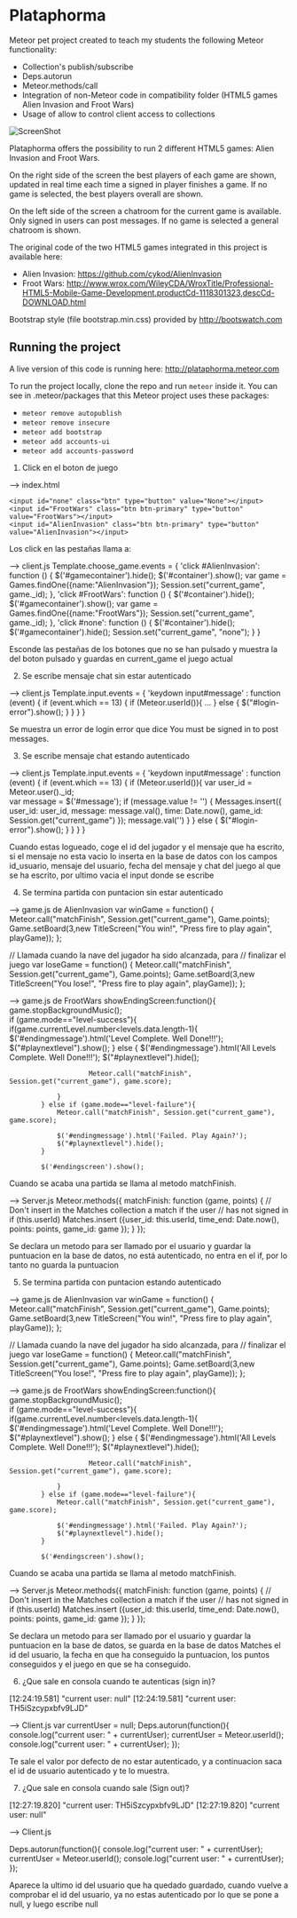 Plataphorma
===========

Meteor pet project created to teach my students the following Meteor functionality: 

* Collection's publish/subscribe 
* Deps.autorun 
* Meteor.methods/call 
* Integration of non-Meteor code in compatibility folder (HTML5 games Alien Invasion and Froot Wars)
* Usage of allow to control client access to collections

![ScreenShot](/screenshot.png)


Plataphorma offers the possibility to run 2 different HTML5 games: Alien Invasion and Froot Wars. 

On the right side of the screen the best players of each game are shown, updated in real time each time a signed in player finishes a game. If no game is selected, the best players overall are shown.

On the left side of the screen a chatroom for the current game is available. Only signed in users can post messages. If no game is selected a general chatroom is shown.

The original code of the two HTML5 games integrated in this project is available here:
* Alien Invasion: https://github.com/cykod/AlienInvasion
* Froot Wars: http://www.wrox.com/WileyCDA/WroxTitle/Professional-HTML5-Mobile-Game-Development.productCd-1118301323,descCd-DOWNLOAD.html

Bootstrap style (file bootstrap.min.css) provided by http://bootswatch.com


Running the project
-------------------

A live version of this code is running here: http://plataphorma.meteor.com

To run the project locally, clone the repo and run ```meteor``` inside it. You can see in .meteor/packages that this Meteor project uses these packages:
* ```meteor remove autopublish```
* ```meteor remove insecure```
* ```meteor add bootstrap```
* ```meteor add accounts-ui```
* ```meteor add accounts-password```


1) Click en el boton de juego

--> index.html
<div id="games" class="btn-group">

    <input id="none" class="btn" type="button" value="None"></input>
    <input id="FrootWars" class="btn btn-primary" type="button" value="FrootWars"></input>
    <input id="AlienInvasion" class="btn btn-primary" type="button" value="AlienInvasion"></input>

</div>

Los click en las pestañas llama a:

--> client.js
Template.choose_game.events = {
    'click #AlienInvasion': function () {
	$('#gamecontainer').hide();
	$('#container').show();
	var game = Games.findOne({name:"AlienInvasion"});
	Session.set("current_game", game._id);
    },
    'click #FrootWars': function () {
	$('#container').hide();
	$('#gamecontainer').show();
	var game = Games.findOne({name:"FrootWars"});
	Session.set("current_game", game._id);
    },
    'click #none': function () {
	$('#container').hide();
	$('#gamecontainer').hide();
	Session.set("current_game", "none");
    }
}

Esconde las pestañas de los botones que no se han pulsado y muestra la del boton pulsado y guardas en current_game el juego actual


2) Se escribe mensaje chat sin estar autenticado

--> client.js
Template.input.events = {
    'keydown input#message' : function (event) {
	if (event.which == 13) { 
	    if (Meteor.userId()){
		...
	    }
	    else {
		$("#login-error").show();
	    }
	}
    }
}

Se muestra un error de login error que dice You must be signed in to post messages.

3) Se escribe mensaje chat estando autenticado


--> client.js
Template.input.events = {
    'keydown input#message' : function (event) {
	if (event.which == 13) { 
	    if (Meteor.userId()){
		var user_id = Meteor.user()._id;	    
		var message = $('#message');
		if (message.value != '') {
		    Messages.insert({
			user_id: user_id,
			message: message.val(),
			time: Date.now(),
			game_id: Session.get("current_game")
		    });
		    message.val('')
		}
	    }
	    else {
		$("#login-error").show();
	    }
	}
    }
}

Cuando estas logueado, coge el id del jugador y el mensaje que ha escrito, si el mensaje no esta vacio lo inserta en la base de datos con los campos id_usuario, mensaje del usuario, fecha del mensaje y chat del juego al que se ha escrito, por ultimo vacia el input donde se escribe



4) Se termina partida con puntacion sin estar autenticado


--> game.js de AlienInvasion
var winGame = function() {
    Meteor.call("matchFinish", Session.get("current_game"), Game.points);
    Game.setBoard(3,new TitleScreen("You win!", 
                                    "Press fire to play again",
                                    playGame));
};


// Llamada cuando la nave del jugador ha sido alcanzada, para
// finalizar el juego
var loseGame = function() {
    Meteor.call("matchFinish", Session.get("current_game"), Game.points);
    Game.setBoard(3,new TitleScreen("You lose!", 
                                    "Press fire to play again",
                                    playGame));
};

--> game.js de FrootWars
showEndingScreen:function(){
			game.stopBackgroundMusic();				
			if (game.mode=="level-success"){			
				if(game.currentLevel.number<levels.data.length-1){
					$('#endingmessage').html('Level Complete. Well Done!!!');
					$("#playnextlevel").show();
				} else {
					$('#endingmessage').html('All Levels Complete. Well Done!!!');
					$("#playnextlevel").hide();

   				        Meteor.call("matchFinish", Session.get("current_game"), game.score);				        

				}
			} else if (game.mode=="level-failure"){			
   			    Meteor.call("matchFinish", Session.get("current_game"), game.score);				        
			    
			    $('#endingmessage').html('Failed. Play Again?');
			    $("#playnextlevel").hide();
			}		
	
			$('#endingscreen').show();


Cuando se acaba una partida se llama al metodo matchFinish.

--> Server.js
Meteor.methods({
    matchFinish: function (game, points) {
	// Don't insert in the Matches collection a match if the user
	// has not signed in
	if (this.userId)
	    Matches.insert ({user_id: this.userId, 
			     time_end: Date.now(),
			     points: points,
			     game_id: game
			    });
    }
});

Se declara un metodo para ser llamado por el usuario y guardar la puntuacion en la base de datos, no está autenticado, no entra en el if, por lo tanto no guarda la puntuacion


5) Se termina partida con puntacion estando autenticado

--> game.js de AlienInvasion
var winGame = function() {
    Meteor.call("matchFinish", Session.get("current_game"), Game.points);
    Game.setBoard(3,new TitleScreen("You win!", 
                                    "Press fire to play again",
                                    playGame));
};


// Llamada cuando la nave del jugador ha sido alcanzada, para
// finalizar el juego
var loseGame = function() {
    Meteor.call("matchFinish", Session.get("current_game"), Game.points);
    Game.setBoard(3,new TitleScreen("You lose!", 
                                    "Press fire to play again",
                                    playGame));
};

--> game.js de FrootWars
showEndingScreen:function(){
			game.stopBackgroundMusic();				
			if (game.mode=="level-success"){			
				if(game.currentLevel.number<levels.data.length-1){
					$('#endingmessage').html('Level Complete. Well Done!!!');
					$("#playnextlevel").show();
				} else {
					$('#endingmessage').html('All Levels Complete. Well Done!!!');
					$("#playnextlevel").hide();

   				        Meteor.call("matchFinish", Session.get("current_game"), game.score);				        

				}
			} else if (game.mode=="level-failure"){			
   			    Meteor.call("matchFinish", Session.get("current_game"), game.score);				        
			    
			    $('#endingmessage').html('Failed. Play Again?');
			    $("#playnextlevel").hide();
			}		
	
			$('#endingscreen').show();


Cuando se acaba una partida se llama al metodo matchFinish.

--> Server.js
Meteor.methods({
    matchFinish: function (game, points) {
	// Don't insert in the Matches collection a match if the user
	// has not signed in
	if (this.userId)
	    Matches.insert ({user_id: this.userId, 
			     time_end: Date.now(),
			     points: points,
			     game_id: game
			    });
    }
});

Se declara un metodo para ser llamado por el usuario y guardar la puntuacion en la base de datos, se guarda en la base de datos Matches el id del usuario, la fecha en que ha conseguido la puntuacion, los puntos conseguidos y el juego en que se ha conseguido.

6) ¿Que sale en consola cuando te autenticas (sign in)?

[12:24:19.581] "current user: null"
[12:24:19.581] "current user: TH5iSzcypxbfv9LJD"

--> Client.js
var currentUser = null;
Deps.autorun(function(){
    console.log("current user: " + currentUser);
    currentUser = Meteor.userId();
    console.log("current user: " + currentUser);
});

Te sale el valor por defecto de no estar autenticado, y a continuacion saca el id de usuario autenticado y te lo muestra.



7) ¿Que sale en consola cuando sale (Sign out)?


[12:27:19.820] "current user: TH5iSzcypxbfv9LJD"
[12:27:19.820] "current user: null"

--> Client.js

Deps.autorun(function(){
    console.log("current user: " + currentUser);
    currentUser = Meteor.userId();
    console.log("current user: " + currentUser);
});

Aparece la ultimo id del usuario que ha quedado guardado, cuando vuelve a comprobar el id del usuario, ya no estas autenticado por lo que se pone a null, y luego escribe null





